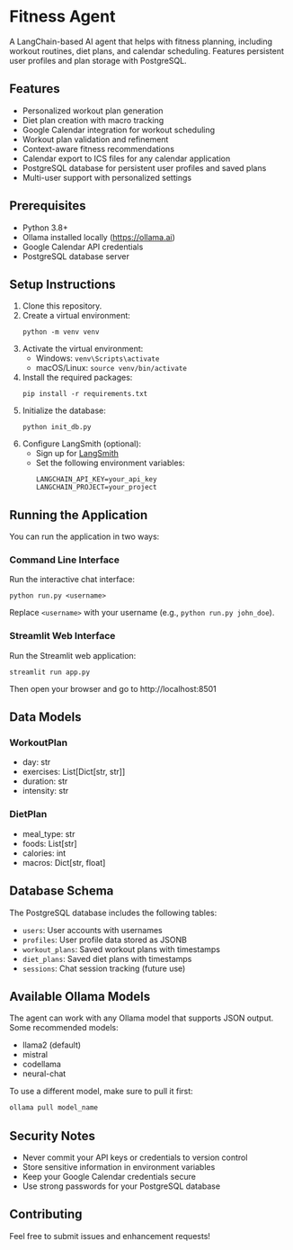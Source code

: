# Fitness Agent

A LangChain-based AI agent that helps with fitness planning, including workout routines, diet plans, and calendar scheduling. Features persistent user profiles and plan storage with PostgreSQL.

## Features

- Personalized workout plan generation
- Diet plan creation with macro tracking
- Google Calendar integration for workout scheduling
- Workout plan validation and refinement
- Context-aware fitness recommendations
- Calendar export to ICS files for any calendar application
- PostgreSQL database for persistent user profiles and saved plans
- Multi-user support with personalized settings

## Prerequisites

- Python 3.8+
- Ollama installed locally (https://ollama.ai)
- Google Calendar API credentials
- PostgreSQL database server

## Setup Instructions

1. Clone this repository.
2. Create a virtual environment:
   ```
   python -m venv venv
   ```
3. Activate the virtual environment:
   - Windows: `venv\Scripts\activate`
   - macOS/Linux: `source venv/bin/activate`
4. Install the required packages:
   ```
   pip install -r requirements.txt
   ```
5. Initialize the database:
   ```
   python init_db.py
   ```
6. Configure LangSmith (optional):
   - Sign up for [LangSmith](https://smith.langchain.com)
   - Set the following environment variables:
     ```
     LANGCHAIN_API_KEY=your_api_key
     LANGCHAIN_PROJECT=your_project
     ```

## Running the Application

You can run the application in two ways:

### Command Line Interface

Run the interactive chat interface:

```
python run.py <username>
```

Replace `<username>` with your username (e.g., `python run.py john_doe`).

### Streamlit Web Interface

Run the Streamlit web application:

```
streamlit run app.py
```

Then open your browser and go to http://localhost:8501

## Data Models

### WorkoutPlan
- day: str
- exercises: List[Dict[str, str]]
- duration: str
- intensity: str

### DietPlan
- meal_type: str
- foods: List[str]
- calories: int
- macros: Dict[str, float]

## Database Schema

The PostgreSQL database includes the following tables:
- `users`: User accounts with usernames
- `profiles`: User profile data stored as JSONB
- `workout_plans`: Saved workout plans with timestamps
- `diet_plans`: Saved diet plans with timestamps
- `sessions`: Chat session tracking (future use)

## Available Ollama Models

The agent can work with any Ollama model that supports JSON output. Some recommended models:
- llama2 (default)
- mistral
- codellama
- neural-chat

To use a different model, make sure to pull it first:
```bash
ollama pull model_name
```

## Security Notes

- Never commit your API keys or credentials to version control
- Store sensitive information in environment variables
- Keep your Google Calendar credentials secure
- Use strong passwords for your PostgreSQL database

## Contributing

Feel free to submit issues and enhancement requests! 